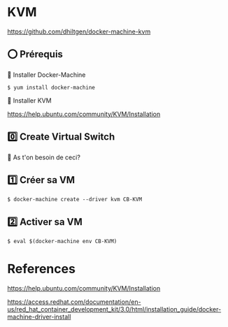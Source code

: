 # KVM 


https://github.com/dhiltgen/docker-machine-kvm

## :o: Prérequis

:pushpin: Installer Docker-Machine

```
$ yum install docker-machine
```

:pushpin: Installer KVM

https://help.ubuntu.com/community/KVM/Installation


## :zero: Create Virtual Switch


:pushpin: As t'on besoin de ceci?

## :one: Créer sa VM


```
$ docker-machine create --driver kvm CB-KVM
```


## :two: Activer sa VM

```
$ eval $(docker-machine env CB-KVM)
```

# References

https://help.ubuntu.com/community/KVM/Installation

https://access.redhat.com/documentation/en-us/red_hat_container_development_kit/3.0/html/installation_guide/docker-machine-driver-install

